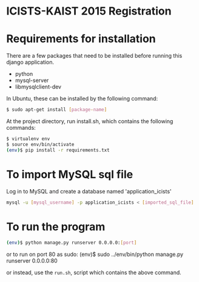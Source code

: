 ICISTS-KAIST 2015 Registration
==============================

# Requirements for installation #
There are a few packages that need to be installed before running this django application. 

* python
* mysql-server
* libmysqlclient-dev

In Ubuntu, these can be installed by the following command:

```sh
$ sudo apt-get install [package-name]
```

At the project directory, run install.sh, which contains the following commands:
```sh
$ virtualenv env
$ source env/bin/activate
(env)$ pip install -r requirements.txt
```

# To import MySQL sql file #
Log in to MySQL and create a database named 'application_icists'
```sh
mysql -u [mysql_username] -p application_icists < [imported_sql_file]
```

# To run the program #
```sh
(env)$ python manage.py runserver 0.0.0.0:[port]
```

or to run on port 80 as sudo:
(env)$ sudo ../env/bin/python manage.py runserver 0.0.0.0:80

or instead, use the `run.sh`, script which contains the above command.

